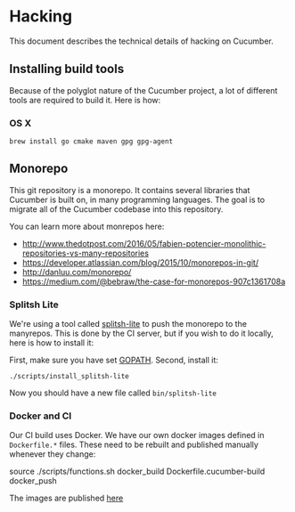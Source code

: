 # Hacking

This document describes the technical details of hacking on Cucumber.

## Installing build tools

Because of the polyglot nature of the Cucumber project, a lot of different tools
are required to build it. Here is how:

### OS X

    brew install go cmake maven gpg gpg-agent

## Monorepo

This git repository is a monorepo. It contains several libraries that Cucumber
is built on, in many programming languages. The goal is to migrate all of the
Cucumber codebase into this repository.

You can learn more about monrepos here:
* http://www.thedotpost.com/2016/05/fabien-potencier-monolithic-repositories-vs-many-repositories
* https://developer.atlassian.com/blog/2015/10/monorepos-in-git/
* http://danluu.com/monorepo/
* https://medium.com/@bebraw/the-case-for-monorepos-907c1361708a

### Splitsh Lite

We're using a tool called [splitsh-lite](https://github.com/splitsh/lite) to push
the monorepo to the manyrepos. This is done by the CI server, but if you wish
to do it locally, here is how to install it:

First, make sure you have set [GOPATH](https://golang.org/doc/code.html#GOPATH).
Second, install it:

    ./scripts/install_splitsh-lite

Now you should have a new file called `bin/splitsh-lite`

### Docker and CI

Our CI build uses Docker. We have our own docker images defined in `Dockerfile.*`
files. These need to be rebuilt and published manually whenever they change:

   source ./scripts/functions.sh
   docker_build Dockerfile.cucumber-build
   docker_push

The images are published [here](https://hub.docker.com/r/cucumber/)
